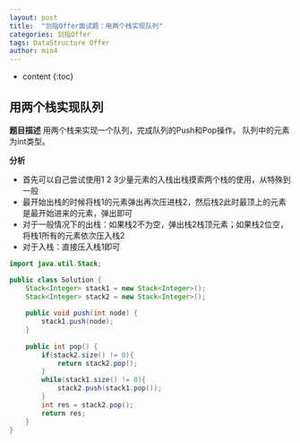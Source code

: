 ```yaml
---
layout: post
title:  "剑指Offer面试题：用两个栈实现队列"
categories: 剑指Offer  
tags: DataStructure Offer 
author: mio4
---
```


* content
{:toc}








## 用两个栈实现队列

**题目描述**
用两个栈来实现一个队列，完成队列的Push和Pop操作。 队列中的元素为int类型。

**分析**

 - 首先可以自己尝试使用1 2 3少量元素的入栈出栈摸索两个栈的使用，从特殊到一般
 - 最开始出栈的时候将栈1的元素弹出再次压进栈2，然后栈2此时最顶上的元素是最开始进来的元素，弹出即可
 - 对于一般情况下的出栈：如果栈2不为空，弹出栈2栈顶元素；如果栈2位空，将栈1所有的元素依次压入栈2
 - 对于入栈：直接压入栈1即可

```java 
import java.util.Stack;

public class Solution {
    Stack<Integer> stack1 = new Stack<Integer>();
    Stack<Integer> stack2 = new Stack<Integer>();
    
    public void push(int node) {
        stack1.push(node);
    }
    
    public int pop() {
        if(stack2.size() != 0){
			return stack2.pop();
		}
		while(stack1.size() != 0){
			stack2.push(stack1.pop());
		}
		int res = stack2.pop();
		return res;
    }
}
```
